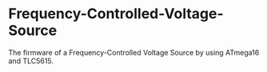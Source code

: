 Frequency-Controlled-Voltage-Source
===================================

The firmware of a Frequency-Controlled Voltage Source by using ATmega16 and TLC5615.
